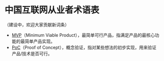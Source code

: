 # 中国互联网从业者术语表

（建设中，欢迎大家贡献新词条）

- [MVP](https://zh.wikipedia.org/wiki/%E6%9C%80%E7%B0%A1%E5%8F%AF%E8%A1%8C%E7%94%A2%E5%93%81)（Minimum Viable Product），最简单可行产品，指满足产品的最核心功能的最简单产品实现。
- [PoC](https://zh.wikipedia.org/wiki/%E6%A6%82%E5%BF%B5%E9%AA%8C%E8%AF%81)（Proof of Concept），概念验证，指对某些想法的初步实现，用来验证产品/技术是否可行。
